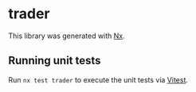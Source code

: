 # trader

This library was generated with [Nx](https://nx.dev).

## Running unit tests

Run `nx test trader` to execute the unit tests via [Vitest](https://vitest.dev/).
